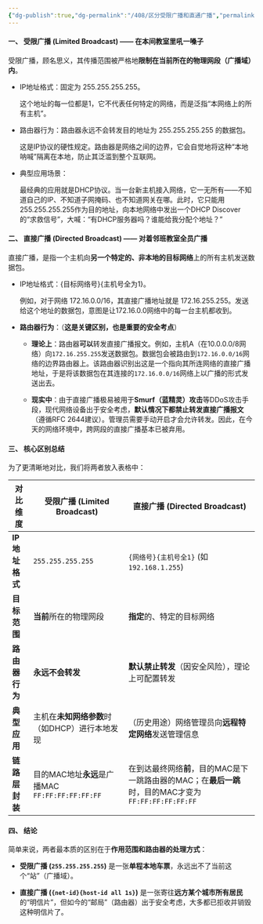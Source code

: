 ```yaml
---
{"dg-publish":true,"dg-permalink":"/408/区分受限广播和直通广播","permalink":"/408/区分受限广播和直通广播/"}
---
```



#### 一、 受限广播 (Limited Broadcast) —— 在本间教室里吼一嗓子

受限广播，顾名思义，其传播范围被严格地**限制在当前所在的物理网段（广播域）内**。

- IP地址格式：固定为 255.255.255.255。
    
    这个地址的每一位都是1，它不代表任何特定的网络，而是泛指“本网络上的所有主机”。
    
- 路由器行为：路由器永远不会转发目的地址为 255.255.255.255 的数据包。
    
    这是IP协议的硬性规定。路由器是网络之间的边界，它会自觉地将这种“本地呐喊”隔离在本地，防止其泛滥到整个互联网。
    
- 典型应用场景：
    
    最经典的应用就是DHCP协议。当一台新主机接入网络，它一无所有——不知道自己的IP、不知道子网掩码、也不知道网关在哪。此时，它只能用255.255.255.255作为目的地址，向本地网络中发出一个DHCP Discover的“求救信号”，大喊：“有DHCP服务器吗？谁能给我分配个地址？”
    

#### 二、 直接广播 (Directed Broadcast) —— 对着邻班教室全员广播

直接广播，是指一个主机向**另一个特定的、非本地的目标网络**上的所有主机发送数据包。

- IP地址格式：{目标网络号}{主机号全为1}。
    
    例如，对于网络 172.16.0.0/16，其直接广播地址就是 172.16.255.255。发送给这个地址的数据包，意图是让172.16.0.0网络中的每一台主机都收到。
    
- **路由器行为**：（**这是关键区别，也是重要的安全考点**）
    
    - **理论上**：路由器**可以**转发直接广播报文。例如，主机A（在10.0.0.0/8网络）向`172.16.255.255`发送数据包。数据包会被路由到`172.16.0.0/16`网络的边界路由器上。该路由器识别出这是一个指向其所连网络的直接广播地址，于是将该数据包在其连接的`172.16.0.0/16`网络上以广播的形式发送出去。
        
    - **现实中**：由于直接广播极易被用于**Smurf（蓝精灵）攻击**等DDoS攻击手段，现代网络设备出于安全考虑，**默认情况下都禁止转发直接广播报文**（遵循RFC 2644建议）。管理员需要手动开启才会允许转发。因此，在今天的网络环境中，跨网段的直接广播基本已被弃用。
        

#### 三、 核心区别总结

为了更清晰地对比，我们将两者放入表格中：

|对比维度|受限广播 (Limited Broadcast)|直接广播 (Directed Broadcast)|
|---|---|---|
|**IP地址格式**|`255.255.255.255`|`{网络号}{主机号全1}` (如 `192.168.1.255`)|
|**目标范围**|**当前**所在的物理网段|**指定**的、特定的目标网络|
|**路由器行为**|**永远不会转发**|**默认禁止转发**（因安全风险），理论上可配置转发|
|**典型应用**|主机在**未知网络参数**时（如DHCP）进行本地发现|（历史用途）网络管理员向**远程特定网络**发送管理信息|
|**链路层封装**|目的MAC地址**永远**是广播MAC `FF:FF:FF:FF:FF:FF`|在到达最终网络**前**，目的MAC是下一跳路由器的MAC；在**最后一跳**时，目的MAC才变为 `FF:FF:FF:FF:FF:FF`|

#### 四、 结论

简单来说，两者最本质的区别在于**作用范围和路由器的处理方式**：

- **受限广播 (`255.255.255.255`)** 是一张**单程本地车票**，永远出不了当前这个“站”（广播域）。
    
- **直接广播 (`{net-id}{host-id all 1s}`)** 是一张寄往**远方某个城市所有居民**的“明信片”，但如今的“邮局”（路由器）出于安全考虑，大多都已拒收并销毁这种明信片了。
    